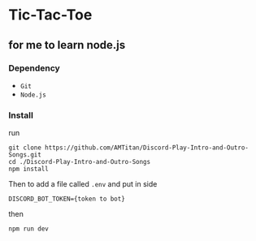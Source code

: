 # Tic-Tac-Toe

<h2> for me to learn node.js </h2>

<h3>Dependency</h3>

- `Git`
- `Node.js`

<h3>Install</h3>

run

```
git clone https://github.com/AMTitan/Discord-Play-Intro-and-Outro-Songs.git
cd ./Discord-Play-Intro-and-Outro-Songs
npm install
```
Then to add a file called `.env` and put in side

```
DISCORD_BOT_TOKEN={token to bot}
```
then

```
npm run dev
```

